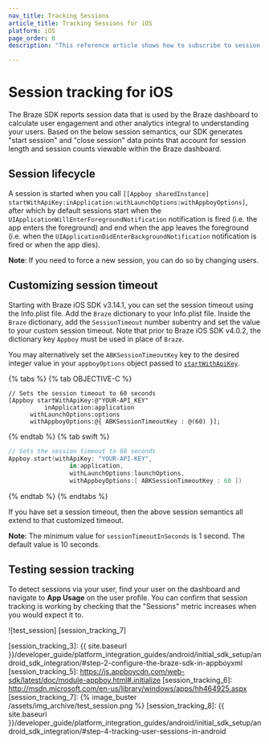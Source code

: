 ```yaml
---
nav_title: Tracking Sessions
article_title: Tracking Sessions for iOS
platform: iOS
page_order: 0
description: "This reference article shows how to subscribe to session updates for your iOS application."

---
```


# Session tracking for iOS

The Braze SDK reports session data that is used by the Braze dashboard to calculate user engagement and other analytics integral to understanding your users. Based on the below session semantics, our SDK generates "start session" and "close session" data points that account for session length and session counts viewable within the Braze dashboard.

## Session lifecycle

A session is started when you call `[[Appboy sharedInstance]` `startWithApiKey:inApplication:withLaunchOptions:withAppboyOptions]`, after which by default sessions start when the `UIApplicationWillEnterForegroundNotification` notification is fired (i.e. the app enters the foreground) and end when the app leaves the foreground (i.e. when the `UIApplicationDidEnterBackgroundNotification` notification is fired or when the app dies).

**Note**: If you need to force a new session, you can do so by changing users.

## Customizing session timeout

Starting with Braze iOS SDK v3.14.1, you can set the session timeout using the Info.plist file. Add the `Braze` dictionary to your Info.plist file. Inside the `Braze` dictionary, add the `SessionTimeout` number subentry and set the value to your custom session timeout. Note that prior to Braze iOS SDK v4.0.2, the dictionary key `Appboy` must be used in place of `Braze`.

You may alternatively set the `ABKSessionTimeoutKey` key to the desired integer value in your `appboyOptions` object passed to [`startWithApiKey`][session_tracking_1].

{% tabs %}
{% tab OBJECTIVE-C %}

```objc
// Sets the session timeout to 60 seconds
[Appboy startWithApiKey:@"YOUR-API_KEY"
          inApplication:application
      withLaunchOptions:options
      withAppboyOptions:@{ ABKSessionTimeoutKey : @(60) }];
```

{% endtab %}
{% tab swift %}

```swift
// Sets the session timeout to 60 seconds
Appboy.start(withApiKey: "YOUR-API-KEY",
                 in:application,
                 withLaunchOptions:launchOptions,
                 withAppboyOptions:[ ABKSessionTimeoutKey : 60 ])
```
{% endtab %}
{% endtabs %}

If you have set a session timeout, then the above session semantics all extend to that customized timeout.

**Note**: The minimum value for `sessionTimeoutInSeconds` is 1 second. The default value is 10 seconds.

## Testing session tracking

To detect sessions via your user, find your user on the dashboard and navigate to __App Usage__ on the user profile. You can confirm that session tracking is working by checking that the "Sessions" metric increases when you would expect it to.

![test_session] [session_tracking_7]

[session_tracking_1]: https://appboy.github.io/appboy-ios-sdk/docs/interface_appboy.html#afd911d60dfe7e5361afbfb364f5d20f9
[session_tracking_3]: {{ site.baseurl }}/developer_guide/platform_integration_guides/android/initial_sdk_setup/android_sdk_integration/#step-2-configure-the-braze-sdk-in-appboyxml
[session_tracking_5]: https://js.appboycdn.com/web-sdk/latest/doc/module-appboy.html#.initialize
[session_tracking_6]: http://msdn.microsoft.com/en-us/library/windows/apps/hh464925.aspx
[session_tracking_7]: {% image_buster /assets/img_archive/test_session.png %}
[session_tracking_8]: {{ site.baseurl }}/developer_guide/platform_integration_guides/android/initial_sdk_setup/android_sdk_integration/#step-4-tracking-user-sessions-in-android
